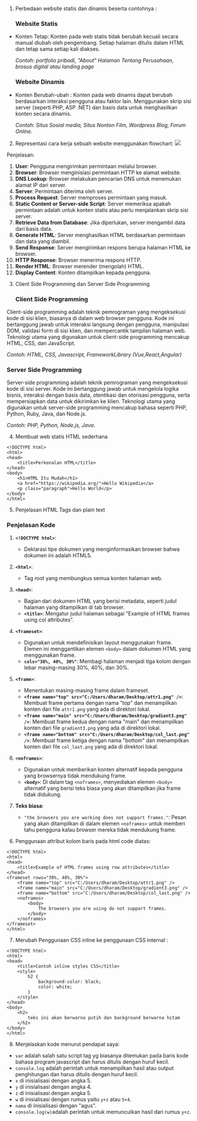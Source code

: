  1. Perbedaan website statis dan dinamis beserta contohnya :

	### Website Statis
- Konten Tetap: 
Konten pada web statis tidak berubah kecuali secara manual diubah oleh pengembang. Setiap halaman ditulis dalam HTML dan tetap sama setiap kali diakses.

	*Contoh:  portfolio pribadi, "About" Halaman Tentang Perusahaan, brosus digital atau landing page*
	### Website Dinamis
- Konten Berubah-ubah :
Konten pada web dinamis dapat berubah berdasarkan interaksi pengguna atau faktor lain. Menggunakan skrip sisi server (seperti PHP, ASP .NET) dan basis data untuk menghasilkan konten secara dinamis.

	*Contoh: Situs Sosial media, Situs Nonton Film, Wordpress Blog, Forum Online.*

2. Representasi cara kerja sebuah website menggunakan flowchart:
![](C:/Users/Rendi/Downloads/mermaid-34.svg)


Penjelasan:

1. **User**: Pengguna mengirimkan permintaan melalui browser.
2. **Browser**: Browser menginisiasi permintaan HTTP ke alamat website.
3. **DNS Lookup**: Browser melakukan pencarian DNS untuk menemukan alamat IP dari server.
4. **Server**: Permintaan diterima oleh server.
5. **Process Request**: Server memproses permintaan yang masuk.
6. **Static Content or Server-side Script**: Server memeriksa apakah permintaan adalah untuk konten statis atau perlu menjalankan skrip sisi server.
7. **Retrieve Data from Database**: Jika diperlukan, server mengambil data dari basis data.
8. **Generate HTML**: Server menghasilkan HTML berdasarkan permintaan dan data yang diambil.
9. **Send Response**: Server mengirimkan respons berupa halaman HTML ke browser.
10. **HTTP Response**: Browser menerima respons HTTP.
11. **Render HTML**: Browser merender (mengolah) HTML.
12. **Display Content**: Konten ditampilkan kepada pengguna.
<p>

3. Client Side Programming dan Server Side Programming

	### Client Side Programming
Client-side programming adalah teknik pemrograman yang mengeksekusi kode di sisi klien, biasanya di dalam web browser pengguna. Kode ini bertanggung jawab untuk interaksi langsung dengan pengguna, manipulasi DOM, validasi form di sisi klien, dan mempercantik tampilan halaman web. Teknologi utama yang digunakan untuk client-side programming mencakup HTML, CSS, dan JavaScript.

*Contoh: HTML, CSS, Javascript, FrameworkLibrary (Vue,React,Angular)*

### Server Side Programming
Server-side programming adalah teknik pemrograman yang mengeksekusi kode di sisi server. Kode ini bertanggung jawab untuk mengelola logika bisnis, interaksi dengan basis data, otentikasi dan otorisasi pengguna, serta mempersiapkan data untuk dikirimkan ke klien. Teknologi utama yang digunakan untuk server-side programming mencakup bahasa seperti PHP, Python, Ruby, Java, dan Node.js.

*Contoh: PHP, Python, Node.js, Java*.

4. Membuat web statis HTML sederhana
```
<!DOCTYPE html>
<html>
<head>
    <title>Perkenalan HTML</title>
</head>
<body>
    <h1>HTML Itu Mudah</h1>
    <a href="https://wikipedia.org/">Hello Wikipedia</a>
    <p class="paragraph">Hello World</p>
</body>
</html>
```
5. Penjelasan HTML Tags dan plain text

### Penjelasan Kode

1.  **`<!DOCTYPE html>`**:
    
    -   Deklarasi tipe dokumen yang menginformasikan browser bahwa dokumen ini adalah HTML5.
2.  **`<html>`**:
    
    -   Tag root yang membungkus semua konten halaman web.
3.  **`<head>`**:
    
    -   Bagian dari dokumen HTML yang berisi metadata, seperti judul halaman yang ditampilkan di tab browser.
    -   **`<title>`**: Mengatur judul halaman sebagai "Example of HTML frames using col attributes".
4.  **`<frameset>`**:
    
    -   Digunakan untuk mendefinisikan layout menggunakan frame. Elemen ini menggantikan elemen `<body>` dalam dokumen HTML yang menggunakan frame.
    -   **`cols="30%, 40%, 30%"`**: Membagi halaman menjadi tiga kolom dengan lebar masing-masing 30%, 40%, dan 30%.
5.  **`<frame>`**:
    
    -   Menentukan masing-masing frame dalam frameset.
    -   **`<frame name="top" src="C:/Users/dharam/Desktop/attr1.png" />`**: Membuat frame pertama dengan nama "top" dan menampilkan konten dari file `attr1.png` yang ada di direktori lokal.
    -   **`<frame name="main" src="C:/Users/dharam/Desktop/gradient3.png" />`**: Membuat frame kedua dengan nama "main" dan menampilkan konten dari file `gradient3.png` yang ada di direktori lokal.
    -   **`<frame name="bottom" src="C:/Users/dharam/Desktop/col_last.png" />`**: Membuat frame ketiga dengan nama "bottom" dan menampilkan konten dari file `col_last.png` yang ada di direktori lokal.
6.  **`<noframes>`**:
    
    -   Digunakan untuk memberikan konten alternatif kepada pengguna yang browsernya tidak mendukung frame.
    -   **`<body>`**: Di dalam tag `<noframes>`, menyediakan elemen `<body>` alternatif yang berisi teks biasa yang akan ditampilkan jika frame tidak didukung.
7.  **Teks biasa**:
    
    -   `"the browsers you are working does not support frames."`: Pesan yang akan ditampilkan di dalam elemen `<noframes>` untuk memberi tahu pengguna kalau browser mereka tidak mendukung frame.
<p>

6. Penggunaan attribut kolom baris pada html code diatas:
```
<!DOCTYPE html>
<html>
<head>
    <title>Example of HTML frames using row attributes</title>
</head>
<frameset rows="30%, 40%, 30%">
    <frame name="top" src="C:/Users/dharam/Desktop/attr1.png" />
    <frame name="main" src="C:/Users/dharam/Desktop/gradient3.png" />
    <frame name="bottom" src="C:/Users/dharam/Desktop/col_last.png" />
    <noframes>
        <body>
            The browsers you are using do not support frames.
        </body>
    </noframes>
</frameset>
</html>
```
<p>

7. Merubah Penggunaan CSS inline ke penggunaan CSS internal :
```
<!DOCTYPE html>
<html>
<head>
    <title>Contoh inline styles CSS</title>
    <style>
        h2 {
            background-color: black;
            color: white;
        }
    </style>
</head>
<body>
    <h2>
        teks ini akan berwarna putih dan background berwarna hitam
    </h2>
</body>
</html>

```
<p>

8. Menjelaskan kode menurut pendapat saya:
- `var` adalah salah satu script tag yg biasanya ditemukan pada baris kode bahasa program javascript dan harus ditulis dengan huruf kecil.
- `console.log` adalah perintah untuk menampilkan hasil atau output penghitungan dan harus ditulis dengan huruf kecil.
- `x` di inisialisasi dengan angka 5.
- `y` di inisialisasi dengan angka 4.
- `z` di inisialisasi dengan angka 5.
- `w` di inisialisasi dengan rumus yaitu `y+z` atau `5+4`.
- `nama` di inisialisasi dengan "agus".
- `console.log(w)`adalah perintah untuk memunculkan hasil dari rumus `y+z`.
<p>

